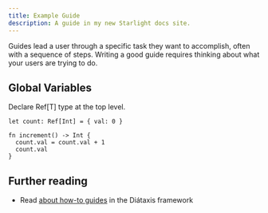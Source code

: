 ```yaml
---
title: Example Guide
description: A guide in my new Starlight docs site.
---
```


Guides lead a user through a specific task they want to accomplish, often with a sequence of steps.
Writing a good guide requires thinking about what your users are trying to do.

## Global Variables

Declare Ref[T] type at the top level.

```
let count: Ref[Int] = { val: 0 }

fn increment() -> Int {
  count.val = count.val + 1
  count.val
}
```

## Further reading

- Read [about how-to guides](https://diataxis.fr/how-to-guides/) in the Diátaxis framework
